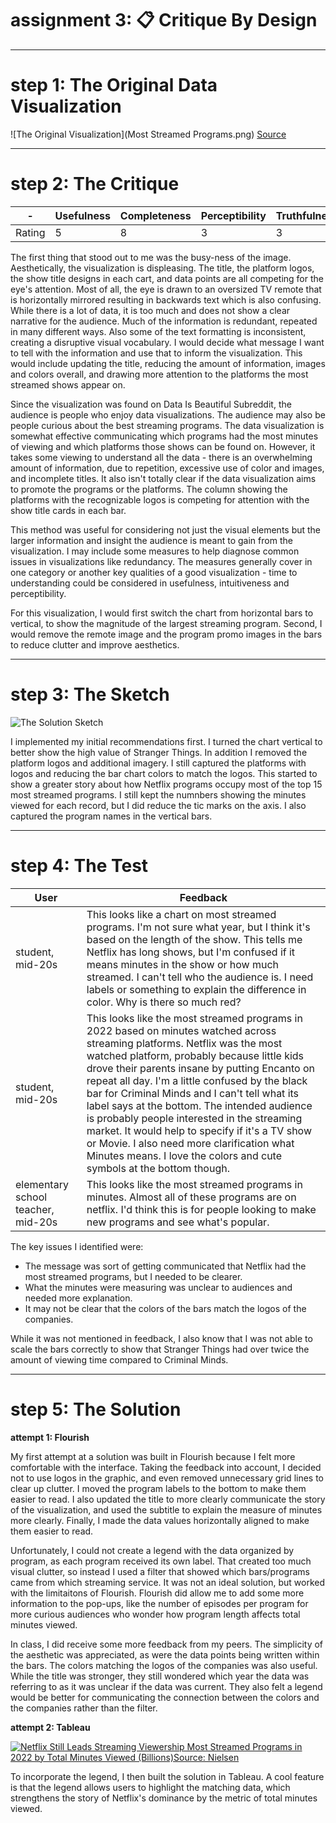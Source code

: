 # assignment 3: 📋 Critique By Design
---
# step 1: The Original Data Visualization

![The Original Visualization](Most Streamed Programs.png)
[Source](https://www.reddit.com/r/dataisbeautiful/comments/10u0etq/oc_the_most_streamed_programs/)

---
# step 2: The Critique

| - | Usefulness | Completeness | Perceptibility | Truthfulness | Intuitiveness | Aesthetics | Engagement |
| --- | --- | --- | --- | --- | --- | --- | --- | 
| Rating | 5 | 8 | 3 | 3 | 4 | 3 | 5 |

The first thing that stood out to me was the busy-ness of the image. Aesthetically, the visualization is displeasing. The title, the platform logos, the show title designs in each cart, and data points are all competing for the eye's attention. Most of all, the eye is drawn to an oversized TV remote that is horizontally mirrored resulting in backwards text which is also confusing. While there is a lot of data, it is too much and does not show a clear narrative for the audience. Much of the information is redundant, repeated in many different ways. Also some of the text formatting is inconsistent, creating a disruptive visual vocabulary. I would decide what message I want to tell with the information and use that to inform the visualization. This would include updating the title, reducing the amount of information, images and colors overall, and drawing more attention to the platforms the most streamed shows appear on.

Since the visualization was found on Data Is Beautiful Subreddit, the audience is people who enjoy data visualizations. The audience may also be people curious about the best streaming programs. The data visualization is somewhat effective communicating which programs had the most minutes of viewing and which platforms those shows can be found on. However, it takes some viewing to understand all the data - there is an overwhelming amount of information, due to repetition, excessive use of color and images, and incomplete titles. It also isn't totally clear if the data visualization aims to promote the programs or the platforms. The column showing the platforms with the recognizable logos is competing for attention with the show title cards in each bar.

This method was useful for considering not just the visual elements but the larger information and insight the audience is meant to gain from the visualization. I may include some measures to help diagnose common issues in visualizations like redundancy.  The measures generally cover in one category or another key qualities of a good visualization - time to understanding could be considered in usefulness, intuitiveness and perceptibility. 

For this visualization, I would first switch the chart from horizontal bars to vertical, to show the magnitude of the largest streaming program. Second, I would remove the remote image and the program promo images in the bars to reduce clutter and improve aesthetics.

---
# step 3: The Sketch

![The Solution Sketch](StreamingSketch.jpg)

I implemented my initial recommendations first. I turned the chart vertical to better show the high value of Stranger Things. In addition I removed the platform logos and additional imagery. I still captured the platforms with logos and reducing the bar chart colors to match the logos. This started to show a greater story about how Netflix programs occupy most of the top 15 most streamed programs. I still kept the numnbers showing the minutes viewed for each record, but I did reduce the tic marks on the axis. I also captured the program names in the vertical bars. 

---
# step 4: The Test

| User | Feedback |
| --- | --- |
| student, mid-20s | This looks like a chart on most streamed programs. I'm not sure what year, but I think it's based on the length of the show. This tells me Netflix has long shows, but I'm confused if it means minutes in the show or how much streamed. I can't tell who the audience is. I need labels or something to explain the difference in color. Why is there so much red? |
| student, mid-20s | This looks like the most streamed programs in 2022 based on minutes watched across streaming platforms. Netflix was the most watched platform, probably because little kids drove their parents insane by putting Encanto on repeat all day. I'm a little confused by the black bar for Criminal Minds and I can't tell what its label says at the bottom. The intended audience is probably people interested in the streaming market. It would help to specify if it's a TV show or Movie. I also need more clarification what Minutes means. I love the colors and cute symbols at the bottom though. |
|  elementary school teacher, mid-20s | This looks like the most streamed programs in minutes. Almost all of these programs are on netflix. I'd think this is for people looking to make new programs and see what's popular. |

The key issues I identified were:
- The message was sort of getting communicated that Netflix had the most streamed programs, but I needed to be clearer.
- What the minutes were measuring was unclear to audiences and needed more explanation.
- It may not be clear that the colors of the bars match the logos of the companies.  

While it was not mentioned in feedback, I also know that I was not able to scale the bars correctly to show that Stranger Things had over twice the amount of viewing time compared to Criminal Minds.

---
# step 5: The Solution

**attempt 1: Flourish**
<div class="flourish-embed flourish-chart" data-src="visualisation/12665615"><script src="https://public.flourish.studio/resources/embed.js"></script></div>

My first attempt at a solution was built in Flourish because I felt more comfortable with the interface. Taking the feedback into account, I decided not to use logos in the graphic, and even removed unnecessary grid lines to clear up clutter. I moved the program labels to the bottom to make them easier to read. I also updated the title to more clearly communicate the story of the visualization, and used the subtitle to explain the measure of minutes more clearly. Finally, I made the data values horizontally aligned to make them easier to read. 

Unfortunately, I could not create a legend with the data organized by program, as each program received its own label. That created too much visual clutter, so instead I used a filter that showed which bars/programs came from which streaming service. It was not an ideal solution, but worked with the limitaitons of Flourish. Flourish did allow me to add some more information to the pop-ups, like the number of episodes per program for more curious audiences who wonder how program length affects total minutes viewed. 

In class, I did receive some more feedback from my peers. The simplicity of the aesthetic was appreciated, as were the data points being written within the bars. The colors matching the logos of the companies was also useful. While the title was stronger, they still wondered which year the data was referring to as it was unclear if the data was current. They also felt a legend would be better for communicating the connection between the colors and the companies rather than the filter.

**attempt 2: Tableau**
<div class='tableauPlaceholder' id='viz1675831270718' style='position: relative'><noscript><a href='#'><img alt='Netflix Still Leads Streaming Viewership Most Streamed Programs in 2022 by Total Minutes Viewed (Billions)Source: Nielsen ' src='https:&#47;&#47;public.tableau.com&#47;static&#47;images&#47;Da&#47;DataViz34&#47;MostStreamedPrograms20222&#47;1_rss.png' style='border: none' /></a></noscript><object class='tableauViz'  style='display:none;'><param name='host_url' value='https%3A%2F%2Fpublic.tableau.com%2F' /> <param name='embed_code_version' value='3' /> <param name='site_root' value='' /><param name='name' value='DataViz34&#47;MostStreamedPrograms20222' /><param name='tabs' value='no' /><param name='toolbar' value='yes' /><param name='static_image' value='https:&#47;&#47;public.tableau.com&#47;static&#47;images&#47;Da&#47;DataViz34&#47;MostStreamedPrograms20222&#47;1.png' /> <param name='animate_transition' value='yes' /><param name='display_static_image' value='yes' /><param name='display_spinner' value='yes' /><param name='display_overlay' value='yes' /><param name='display_count' value='yes' /><param name='language' value='en-US' /></object></div>               

<script type='text/javascript'>                    
  var divElement = document.getElementById('viz1675831270718');                    
  var vizElement = divElement.getElementsByTagName('object')[0];                    
  vizElement.style.width='100%';vizElement.style.height=(divElement.offsetWidth*0.75)+'px';                    
  var scriptElement = document.createElement('script');                    
  scriptElement.src = 'https://public.tableau.com/javascripts/api/viz_v1.js';                    
  vizElement.parentNode.insertBefore(scriptElement, vizElement);                
</script>

To incorporate the legend, I then built the solution in Tableau. A cool feature is that the legend allows users to highlight the matching data, which strengthens the story of Netflix's dominance by the metric of total minutes viewed. 
